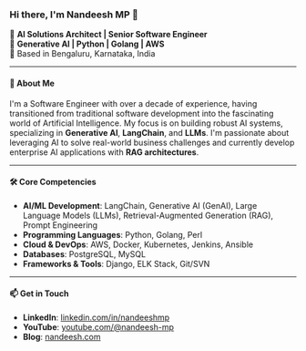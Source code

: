 ### Hi there, I'm Nandeesh MP 👋

🔹 **AI Solutions Architect | Senior Software Engineer**  
🔹 **Generative AI | Python | Golang | AWS**  
🔹 Based in Bengaluru, Karnataka, India

---

#### 💼 **About Me**
I'm a Software Engineer with over a decade of experience, having transitioned from traditional software development into the fascinating world of Artificial Intelligence. My focus is on building robust AI systems, specializing in **Generative AI**, **LangChain**, and **LLMs**. I'm passionate about leveraging AI to solve real-world business challenges and currently develop enterprise AI applications with **RAG architectures**.

---

#### 🛠 **Core Competencies**
- **AI/ML Development**: LangChain, Generative AI (GenAI), Large Language Models (LLMs), Retrieval-Augmented Generation (RAG), Prompt Engineering
- **Programming Languages**: Python, Golang, Perl
- **Cloud & DevOps**: AWS, Docker, Kubernetes, Jenkins, Ansible
- **Databases**: PostgreSQL, MySQL
- **Frameworks & Tools**: Django, ELK Stack, Git/SVN

---

#### 📫 **Get in Touch**
- **LinkedIn**: [linkedin.com/in/nandeeshmp](https://www.linkedin.com/in/nandeeshmp)
- **YouTube**: [youtube.com/@nandeesh-mp](https://www.youtube.com/@nandeesh-mp)
- **Blog**: [nandeesh.com](https://nandeesh.com/blog/)
